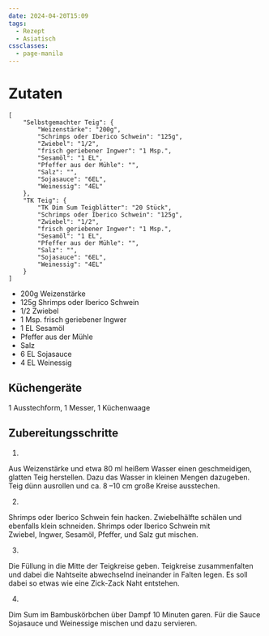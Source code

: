```yaml
---
date: 2024-04-20T15:09
tags:
  - Rezept
  - Asiatisch
cssclasses:
  - page-manila
---
```

# Zutaten
```recipe
[
	"Selbstgemachter Teig": {
		"Weizenstärke": "200g",
		"Schrimps oder Iberico Schwein": "125g",
		"Zwiebel": "1/2",
		"frisch geriebener Ingwer": "1 Msp.",
		"Sesamöl": "1 EL",
		"Pfeffer aus der Mühle": "",
		"Salz": "",
		"Sojasauce": "6EL",
		"Weinessig": "4EL"
	},
	"TK Teig": {
		"TK Dim Sum Teigblätter": "20 Stück",
		"Schrimps oder Iberico Schwein": "125g",
		"Zwiebel": "1/2",
		"frisch geriebener Ingwer": "1 Msp.",
		"Sesamöl": "1 EL",
		"Pfeffer aus der Mühle": "",
		"Salz": "",
		"Sojasauce": "6EL",
		"Weinessig": "4EL"
	}
]
```

- 200g Weizenstärke
- 125g Shrimps oder Iberico Schwein
- 1/2 Zwiebel
- 1 Msp. frisch geriebener Ingwer
- 1 EL Sesamöl
- Pfeffer aus der Mühle
- Salz
- 6 EL Sojasauce
- 4 EL Weinessig

## Küchengeräte 
1 Ausstechform, 1 Messer, 1 Küchenwaage 

## Zubereitungsschritte
1.
Aus Weizenstärke und etwa 80 ml heißem Wasser einen geschmeidigen, glatten Teig herstellen. Dazu das Wasser in kleinen Mengen dazugeben. Teig dünn ausrollen und ca. 8 –10 cm große Kreise ausstechen. 

2.
Shrimps oder Iberico Schwein fein hacken. Zwiebelhälfte schälen und ebenfalls klein schneiden. Shrimps oder Iberico Schwein mit Zwiebel, Ingwer, Sesamöl, Pfeffer, und Salz gut mischen.

3.
Die Füllung in die Mitte der Teigkreise geben. Teigkreise zusammenfalten und dabei die Nahtseite abwechselnd ineinander in Falten legen. Es soll dabei so etwas wie eine Zick-Zack Naht entstehen.

4.
Dim Sum im Bambuskörbchen über Dampf 10 Minuten garen. Für die Sauce Sojasauce und Weinessige mischen und dazu servieren.